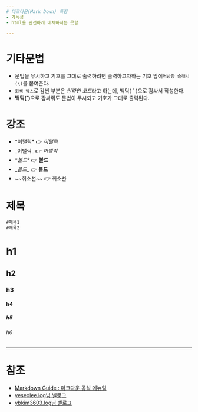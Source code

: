 ```yaml
---
# 마크다운(Mark Down) 특징
- 가독성
- html을 완전하게 대체하지는 못함

---
```

# 기타문법
- 문법을 무시하고 기호를 그대로 출력하려면 출력하고자하는 기호 앞에`역방향 슬래시(\)`를 붙여준다.
- `회색 박스`로 감싼 부분은 *인라인 코드*라고 하는데, 백틱( ` )으로 감싸서 작성한다.
- <strong>백틱(\`)</strong>으로 감싸줘도 문법이 무시되고 기호가 그대로 출력된다.

# 강조
- \*이탤릭\* 👉 *이탤릭*
- \_이탤릭\_ 👉 _이탤릭_
- \**볼드\** 👉 **볼드**
- \__볼드\__ 👉 __볼드__
- \~~취소선\~~ 👉 ~~취소선~~

# 제목


```markdown
#제목1
#제목2
```


# h1
## h2
### h3
#### h4
##### h5
###### h6

---

# 참조
- [Markdown Guide : 마크다운 공식 메뉴얼](https://www.markdownguide.org/)
- [yeseolee.log님 벨로그](https://velog.io/@yeseolee/Velog-%EC%82%AC%EC%9A%A9%EB%B2%95-%EC%A0%95%EB%A6%AC)
- [ybkim3603.log님 벨로그](https://velog.io/@ybkim3603/Velog%EB%B2%A8%EB%A1%9C%EA%B7%B8-%EC%82%AC%EC%9A%A9%EB%B2%95-%ED%8A%9C%ED%86%A0%EB%A6%AC%EC%96%BC)